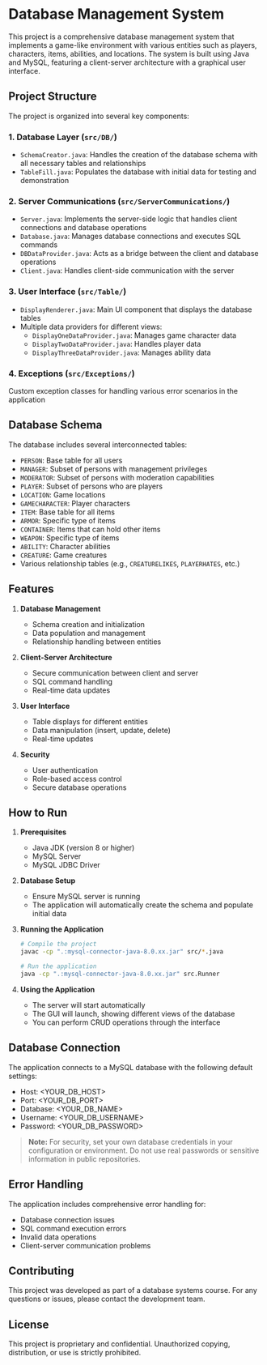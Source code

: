 # Database Management System

This project is a comprehensive database management system that implements a game-like environment with various entities such as players, characters, items, abilities, and locations. The system is built using Java and MySQL, featuring a client-server architecture with a graphical user interface.

## Project Structure

The project is organized into several key components:

### 1. Database Layer (`src/DB/`)
- `SchemaCreator.java`: Handles the creation of the database schema with all necessary tables and relationships
- `TableFill.java`: Populates the database with initial data for testing and demonstration

### 2. Server Communications (`src/ServerCommunications/`)
- `Server.java`: Implements the server-side logic that handles client connections and database operations
- `Database.java`: Manages database connections and executes SQL commands
- `DBDataProvider.java`: Acts as a bridge between the client and database operations
- `Client.java`: Handles client-side communication with the server

### 3. User Interface (`src/Table/`)
- `DisplayRenderer.java`: Main UI component that displays the database tables
- Multiple data providers for different views:
  - `DisplayOneDataProvider.java`: Manages game character data
  - `DisplayTwoDataProvider.java`: Handles player data
  - `DisplayThreeDataProvider.java`: Manages ability data

### 4. Exceptions (`src/Exceptions/`)
Custom exception classes for handling various error scenarios in the application

## Database Schema

The database includes several interconnected tables:

- `PERSON`: Base table for all users
- `MANAGER`: Subset of persons with management privileges
- `MODERATOR`: Subset of persons with moderation capabilities
- `PLAYER`: Subset of persons who are players
- `LOCATION`: Game locations
- `GAMECHARACTER`: Player characters
- `ITEM`: Base table for all items
- `ARMOR`: Specific type of items
- `CONTAINER`: Items that can hold other items
- `WEAPON`: Specific type of items
- `ABILITY`: Character abilities
- `CREATURE`: Game creatures
- Various relationship tables (e.g., `CREATURELIKES`, `PLAYERHATES`, etc.)

## Features

1. **Database Management**
   - Schema creation and initialization
   - Data population and management
   - Relationship handling between entities

2. **Client-Server Architecture**
   - Secure communication between client and server
   - SQL command handling
   - Real-time data updates

3. **User Interface**
   - Table displays for different entities
   - Data manipulation (insert, update, delete)
   - Real-time updates

4. **Security**
   - User authentication
   - Role-based access control
   - Secure database operations

## How to Run

1. **Prerequisites**
   - Java JDK (version 8 or higher)
   - MySQL Server
   - MySQL JDBC Driver

2. **Database Setup**
   - Ensure MySQL server is running
   - The application will automatically create the schema and populate initial data

3. **Running the Application**
   ```bash
   # Compile the project
   javac -cp ".:mysql-connector-java-8.0.xx.jar" src/*.java

   # Run the application
   java -cp ".:mysql-connector-java-8.0.xx.jar" src.Runner
   ```

4. **Using the Application**
   - The server will start automatically
   - The GUI will launch, showing different views of the database
   - You can perform CRUD operations through the interface

## Database Connection

The application connects to a MySQL database with the following default settings:
- Host: <YOUR_DB_HOST>
- Port: <YOUR_DB_PORT>
- Database: <YOUR_DB_NAME>
- Username: <YOUR_DB_USERNAME>
- Password: <YOUR_DB_PASSWORD>

> **Note:** For security, set your own database credentials in your configuration or environment. Do not use real passwords or sensitive information in public repositories.

## Error Handling

The application includes comprehensive error handling for:
- Database connection issues
- SQL command execution errors
- Invalid data operations
- Client-server communication problems

## Contributing

This project was developed as part of a database systems course. For any questions or issues, please contact the development team.

## License

This project is proprietary and confidential. Unauthorized copying, distribution, or use is strictly prohibited. 
